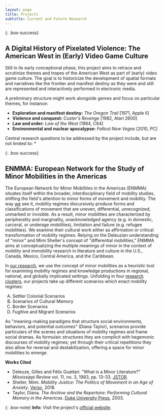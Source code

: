```yaml
---
layout: page
title: Projects
subtitle: Current and Future Research
---
```


<!--{: .box-warning}
**Coming soon:** An update to the projects section is currently in the works.-->

{: .box-success}
## A Digital History of Pixelated Violence: The American West in (Early) Video Game Culture
Still in its early conceptional phase, this project aims to retrace and scrutinize themes and tropes of the American West as part of (early) video game culture. The goal is to historicize the development of spatial formats and narratives like the frontier and manifest destiny as they were and still are represented and interactively performed in electronic media.

A preliminary structure might work alongside genres and focus on particular themes, for instance:

* **Exploration and manifest destiny:** *The Oregon Trail* \[1971, Apple II\]
* **Violence and conquest:** *Custer's Revenge* \[1982, Atari 2600\]
* **Law and order:** *Law of the West* \[1984, C64\]
* **Environmental and nuclear apocalypse:** *Fallout New Vegas* \[2010, PC\]

Central research questions to be addressed by the project include, but are not limited to:
*

{: .box-success}
## ENMMA: European Network for the Study of Minor Mobilities in the Americas

The European Network for Minor Mobilities in the Americas (ENMMA) situates itself within the broader, interdisciplinary field of mobility studies, shifting the field's attention to minor forms of movement and mobility. The way <a href="https://enmma.org/about/members" target="_blank">we</a> see it, mobility regimes discursively produce forms and classifications of movement that are uneven, differential, unrecognized, unmarked or invisible. As a result, minor mobilities are characterized by peripherality and marginality, unacknowledged agency (e.g. in domestic, carceral, or underage mobilities), limitation and failure (e.g. refugee mobilities). We examine their cultural work either as affirmation or critical transformation of mobility regimes. Relying on the Deleuzian understanding of "minor" and Mimi Sheller's concept of "differential mobilities," ENMMA aims at conceptualizing the multiple meanings of minor in the context of mobility and immobility research in literature and culture in the U.S., Canada, Mexico, Central America, and the Caribbean.

In <a href="https://enmma.org/about/projects" target="_blank">our research</a>, we use the concept of minor mobilities as a heuristic tool for examining mobility regimes and knowledge productions in regional, national, and globally implicated settings. Unfolding in four <a href="https://enmma.org/about/research-clusters" target="_blank">research clusters</a>, our projects take up different scenarios which enact mobility regimes:

<ol>
	<li type="A">Settler Colonial Scenarios</li>
	<li type="A">Scenarios of Cultural Memory</li>
	<li type="A">Border Scenarios</li>
	<li type="A">Fugitive and Migrant Scenarios</li>
</ol>

As "meaning-making paradigms that structure social environments, behaviors, and potential outcomes" (Diana Taylor), scenarios provide particulars of the scenes and situations of mobility regimes and frame social dramas. As formulaic structures they are complicit with hegemonic discourses of mobility regimes; yet through their critical repetitions they also allow for reversal and destabilization, offering a space for minor mobilities to emerge.

**Works Cited**
* Deleuze, Gilles and Félix Guattari. "What is a Minor Literature?" *Mississippi Review* vol. 11, no. 3, 1983, pp. 13-33. <a href="https://www.jstor.org/stable/20133921" target="_blank">JSTOR</a>.
* Sheller, Mimi. *Mobility Justice: The Politics of Movement in an Age of Anxiety*. <a href="https://www.bloomsbury.com/au/mobility-justice-9781788730921/" target="_blank">Verso</a>, 2018.
* Taylor, Diana. *The Archive and the Repertoire: Performing Cultural Memory in the Americas*. <a href="https://www.dukeupress.edu/the-archive-and-the-repertoire" target="_blank">Duke University Press</a>, 2003.

{: .box-note}
**Info:** Visit the project's <a href="https://enmma.org" target="_blank">official website</a>.
